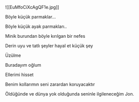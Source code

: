 ![[EuMfoCiXcAgQF1e.jpg]]

Böyle küçük parmaklar...

Böyle küçük ayak parmakları..

Minik burundan böyle kırılgan bir nefes

Derin uyu ve tatlı şeyler hayal et küçük şey

Üzülme

Buradayım oğlum

Ellerimi hisset

Benim kollarımın seni zarardan koruyacaktır

Öldüğünde ve dünya yok olduğunda seninle ilgileneceğim Jon.


